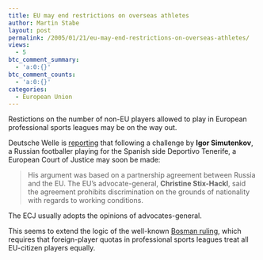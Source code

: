 ```yaml
---
title: EU may end restrictions on overseas athletes
author: Martin Stabe
layout: post
permalink: /2005/01/21/eu-may-end-restrictions-on-overseas-athletes/
views:
  - 5
btc_comment_summary:
  - 'a:0:{}'
btc_comment_counts:
  - 'a:0:{}'
categories:
  - European Union
---
```

Restictions on the number of non-EU players allowed to play in European professional sports leagues may be on the way out.

Deutsche Welle is [reporting][1] that following a challenge by **Igor Simutenkov**, a Russian footballer playing for the Spanish side Deportivo Tenerife, a European Court of Justice may soon be made:

> His argument was based on a partnership agreement between Russia and the EU. The EU&rsquo;s advocate-general, **Christine Stix-Hackl**, said the agreement prohibits discrimination on the grounds of nationality with regards to working conditions.

The ECJ usually adopts the opinions of advocates-general.

This seems to extend the logic of the well-known [Bosman ruling][2], which requires that foreign-player quotas in professional sports leagues treat all EU-citizen players equally.

 [1]: http://www.dw-world.de/dw/article/0,,1463136,00.html?maca=en-Newsisfree_englishtopstories-24-rdf
 [2]: http://europa.eu.int/comm/sport/sport-and/markt/bosman/b_bosman_en.html